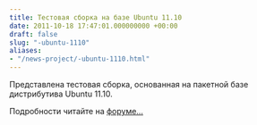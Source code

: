 ```yaml
---
title: Тестовая сборка на базе Ubuntu 11.10
date: 2011-10-18 17:47:01.000000000 +00:00
draft: false
slug: "-ubuntu-1110"
aliases:
- "/news-project/-ubuntu-1110.html"
---
```


Представлена тестовая сборка, основанная на пакетной базе дистрибутива Ubuntu 11.10.

Подробности читайте на [форуме...](http://forum.runtu.org/index.php/topic,1834.0/topicseen.html)

